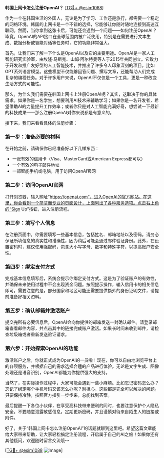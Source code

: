 **韩国上网卡怎么注册OpenAI？** [[TG💪+ @esim1088](https://t.me/s/esim1088)]

作为一个在韩国生活的外国人，无论是为了学习、工作还是旅行，都需要一个稳定的网络环境。韩国的上网卡是一个不错的选择，它能够让你随时随地连接到高速互联网。然而，当你拿到这张卡后，可能还会遇到一个问题——如何注册OpenAI？毕竟，OpenAI的API接口在全球范围内被广泛使用，特别是在需要进行文本生成、数据分析或智能对话等任务时，它的功能非常强大。

首先，让我们来了解一下什么是OpenAI以及它的主要用途。OpenAI是一家人工智能研究实验室，由埃隆·马斯克、山姆·阿尔特曼等人于2015年共同创立。它致力于开发和推广友好型的人工智能技术，并推出了许多令人印象深刻的项目，比如GPT系列语言模型。这些模型不仅能够回答问题、撰写文章，还能帮助人们完成复杂的编程任务。对于许多用户来说，OpenAI不仅仅是一个工具，更是一种改变生活方式的可能性。

那么，为什么我们需要在韩国上网卡上注册OpenAI呢？其实，这取决于你的具体需求。如果你是一名学生，想要利用AI技术来辅助学习；如果你是一名开发者，希望借助AI的力量提升工作效率；或者你只是对人工智能充满好奇，想尝试一下最新的科技成果——那么注册OpenAI对你来说都是有意义的。

接下来，我们来看看具体的注册步骤：

### 第一步：准备必要的材料

在开始之前，请确保你已经准备好以下几样东西：
- 一张有效的信用卡（Visa、MasterCard或American Express都可以）
- 一个有效的电子邮件地址
- 一部智能手机或电脑，用于访问OpenAI官网

### 第二步：访问OpenAI官网

打开浏览器，输入网址“https://openai.com”，进入OpenAI的官方网站。在这里，你会看到一个简洁而专业的页面设计，上面列出了各种服务选项。点击右上角的“Sign Up”按钮，进入注册流程。

### 第三步：填写个人信息

在注册页面中，你需要填写一些基本信息，包括姓名、邮箱地址以及密码。请务必保证所填信息的真实性和准确性，因为稍后可能会通过邮件验证身份。此外，在设置密码时，建议使用强密码，包含大小写字母、数字和特殊字符，以提高账户安全性。

### 第四步：绑定支付方式

完成基本信息填写后，系统会提示你绑定支付方式。这是为了验证账户的有效性，并确保未来使用过程中不会出现资金问题。按照提示操作，输入信用卡的相关信息即可。需要注意的是，部分国家和地区可能还需要提供额外的身份证明文件，请提前准备好相关资料。

### 第五步：确认邮箱并激活账户

提交完所有必要信息后，OpenAI会向你提供的邮箱发送一封确认邮件。请登录邮箱查看邮件内容，并点击其中的链接完成账户激活。如果长时间未收到邮件，请检查垃圾箱或者重新发送验证请求。

### 第六步：开始探索OpenAI的功能

激活账户之后，你就正式成为OpenAI的一员啦！现在，你可以自由地浏览平台上的各项服务，并根据自己的需求选择合适的产品进行体验。无论是文字生成、图像处理还是语音识别，OpenAI都能为你提供强大的支持。

当然了，在实际操作过程中，大家可能会遇到一些小麻烦。比如忘记密码怎么办？忘记了绑定哪个手机号码又该怎么办呢？别担心，这些都是完全可以解决的问题。只要保持冷静，按照官方指引一步步来，总能找到答案。

最后提醒一下各位小伙伴，在享受高科技带来便利的同时，也要注意保护个人隐私安全。不要随意泄露敏感信息，定期更新密码，并且谨慎对待来自陌生人的链接或附件。

好了，关于“韩国上网卡怎么注册OpenAI”的话题就聊到这里吧。希望这篇文章能给大家带来帮助，让大家轻松搞定注册流程，开启属于自己的AI之旅！如果你还有其他疑问，欢迎随时留言交流哦～ 

[[TG💪+ @esim1088](https://t.me/s/esim1088) ![Image](https://i.postimg.cc/4NQfJmqS/Snipaste-2025-05-13-00-14-12.png)]
